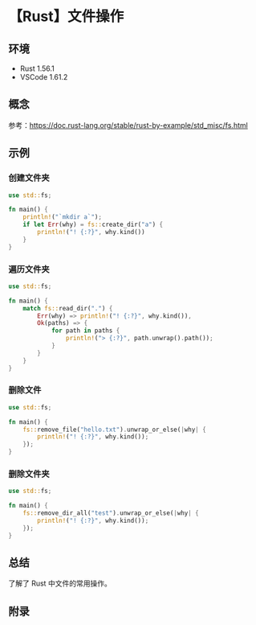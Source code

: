 # 【Rust】文件操作

## 环境

- Rust 1.56.1
- VSCode 1.61.2

## 概念

参考：<https://doc.rust-lang.org/stable/rust-by-example/std_misc/fs.html>  

## 示例

### 创建文件夹

```rust
use std::fs;

fn main() {
    println!("`mkdir a`");
    if let Err(why) = fs::create_dir("a") {
        println!("! {:?}", why.kind())
    }
}
```

### 遍历文件夹

```rust
use std::fs;

fn main() {
    match fs::read_dir(".") {
        Err(why) => println!("! {:?}", why.kind()),
        Ok(paths) => {
            for path in paths {
                println!("> {:?}", path.unwrap().path());
            }
        }
    }
}
```

### 删除文件

```rust
use std::fs;

fn main() {
    fs::remove_file("hello.txt").unwrap_or_else(|why| {
        println!("! {:?}", why.kind());
    });
}
```

### 删除文件夹

```rust
use std::fs;

fn main() {
    fs::remove_dir_all("test").unwrap_or_else(|why| {
        println!("! {:?}", why.kind());
    });
}
```

## 总结

了解了 Rust 中文件的常用操作。

## 附录
